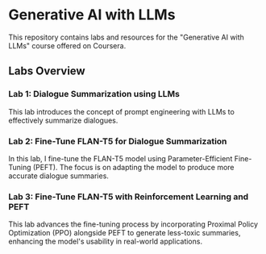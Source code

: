 # Generative AI with LLMs
This repository contains labs and resources for the "Generative AI with LLMs" course offered on Coursera.

## Labs Overview

### Lab 1: Dialogue Summarization using LLMs
This lab introduces the concept of prompt engineering with LLMs to effectively summarize dialogues.

### Lab 2: Fine-Tune FLAN-T5 for Dialogue Summarization
In this lab, I fine-tune the FLAN-T5 model using Parameter-Efficient Fine-Tuning (PEFT). The focus is on adapting the model to produce more accurate dialogue summaries.

### Lab 3: Fine-Tune FLAN-T5 with Reinforcement Learning and PEFT
This lab advances the fine-tuning process by incorporating Proximal Policy Optimization (PPO) alongside PEFT to generate less-toxic summaries, enhancing the model's usability in real-world applications.
